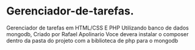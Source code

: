 # Gerenciador-de-tarefas.
Gerenciador de tarefas em HTML/CSS E PHP Utilizando banco de dados mongodb, Criado por Rafael Apolinario
Voce devera instalar o composer dentro da pasta do projeto com a biblioteca de php para o mongodb
